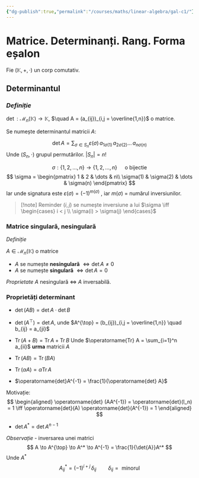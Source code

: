 ```yaml
---
{"dg-publish":true,"permalink":"/courses/maths/linear-algebra/gal-c1/"}
---
```


# Matrice. Determinanți. Rang. Forma eșalon

Fie $(\mathbb{K}, +, \cdot)$ un corp comutativ.

## Determinantul 

### *Definiție*

$\operatorname{det} : \mathcal{M}_n(\mathbb{K}) \to \mathbb{K}$, $\quad A = (a_{ij})_{i,j = \overline{1,n}}$ o matrice.

Se numește determinantul matricii $A$:

$$
\operatorname{det} A = \sum_{\sigma \in S_n}\varepsilon(\sigma)\,a_{1\sigma(1)}\,a_{2\sigma(2)}\dots \,a_{n\sigma(n)}
$$
Unde $(S_n, \cdot)$ grupul permutărilor. $|S_n| = n!$ 

$$
\sigma : \{1, 2, \dots, n \} \to \{1, 2, \dots, n \} \quad \text{ o bijectie}
$$
$$
\sigma = 
\begin{pmatrix}
1 & 2 & \dots  & n\\
\sigma(1) & \sigma(2) & \dots & \sigma(n)
\end{pmatrix}
$$
Iar unde signatura este $\varepsilon(\sigma) = (-1)^{m(\sigma)}$ , iar $m(\sigma)$ = numărul inversiunilor. 

>[!note] Reminder
>$(i,j)$ se numește inversiune a lui $\sigma \iff \begin{cases} i < j \\ \sigma(i) > \sigma(j) \end{cases}$ 

### Matrice singulară, nesingulară

*Definiție*

$A \in \mathcal{M}_n(\mathbb{K})$ o matrice 
- $A$ se numește **nesingulară** $\iff \operatorname{det} A \neq 0$
- $A$ se numește **singulară** $\iff \operatorname{det} A = 0$

*Proprietate*
$A$ nesingulară $\iff$ $A$ inversabilă.

### Proprietăți determinant
- $\operatorname{det}(AB) = \operatorname{det} A \cdot \operatorname{det} B$

- $\operatorname{det}(A^{\top}) = \operatorname{det} A$, unde $A^{\top} = (b_{ij})_{i,j = \overline{1,n}} \quad b_{ij}  = a_{ji}$

- $\operatorname{Tr}(A + B) = \operatorname{Tr}A + \operatorname{Tr} B$     Unde $\operatorname{Tr} A = \sum_{i=1}^n a_{ii}$ **urma** matricii $A$

- $\operatorname{Tr}(AB) = \operatorname{Tr}(BA)$

- $\operatorname{Tr}(\alpha A) = \alpha \operatorname{Tr}A$

- $\operatorname{det}A^{-1} = \frac{1}{\operatorname{det} A}$

Motivație:
$$
\begin{aligned}
\operatorname{det} (AA^{-1}) = \operatorname{det}(I_n) = 1 \iff
\operatorname{det}(A) \operatorname{det}(A^{-1}) = 1
\end{aligned}
$$
- $\det{A^*} = \det{A}^{n-1}$  

*Observație* - inversarea unei matrici
$$
A \to A^{\top} \to A^* \to A^{-1} = \frac{1}{\det{A}}A^*
$$
Unde $A^*$
$$
A^*_{ij} = (-1)^{i+j}\, \delta_{ij} \qquad \delta_{ij} = \text{ minorul}
$$


